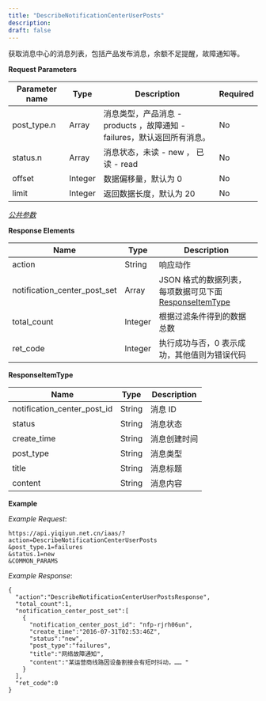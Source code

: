 ```yaml
---
title: "DescribeNotificationCenterUserPosts"
description: 
draft: false
---
```




获取消息中心的消息列表，包括产品发布消息，余额不足提醒，故障通知等。

**Request Parameters**

| Parameter name | Type | Description | Required |
| --- | --- | --- | --- |
| post_type.n | Array | 消息类型，产品消息 - products ，故障通知 - failures，默认返回所有消息。 | No |
| status.n | Array | 消息状态，未读 - new ， 已读 - read | No |
| offset | Integer | 数据偏移量，默认为 0 | No |
| limit | Integer | 返回数据长度，默认为 20 | No |

[_公共参数_](../../../parameters/)

**Response Elements**

| Name | Type | Description |
| --- | --- | --- |
| action | String | 响应动作 |
| notification_center_post_set | Array | JSON 格式的数据列表，每项数据可见下面 [ResponseItemType](#responseitemtype) |
| total_count | Integer | 根据过滤条件得到的数据总数 |
| ret_code | Integer | 执行成功与否，0 表示成功，其他值则为错误代码 |

**ResponseItemType**

| Name | Type | Description |
| --- | --- | --- |
| notification_center_post_id | String | 消息 ID |
| status | String | 消息状态 |
| create_time | String | 消息创建时间 |
| post_type | String | 消息类型 |
| title | String | 消息标题 |
| content | String | 消息内容 |

**Example**

_Example Request_:

```
https://api.yiqiyun.net.cn/iaas/?action=DescribeNotificationCenterUserPosts
&post_type.1=failures
&status.1=new
&COMMON_PARAMS
```

_Example Response_:

```
{
  "action":"DescribeNotificationCenterUserPostsResponse",
  "total_count":1,
  "notification_center_post_set":[
    {
      "notification_center_post_id": "nfp-rjrh06un",
      "create_time":"2016-07-31T02:53:46Z",
      "status":"new",
      "post_type":"failures",
      "title":"网络故障通知",
      "content":"某运营商线路因设备割接会有短时抖动，…… "
    }
  ],
  "ret_code":0
}
```
